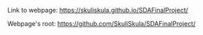 Link to webpage: https://skuliskula.github.io/SDAFinalProject/

Webpage's root: https://github.com/SkuliSkula/SDAFinalProject/
